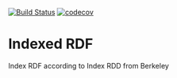 [![Build Status](https://travis-ci.com/ElaadF/IndexedRDF.svg?branch=master)](https://travis-ci.com/ElaadF/IndexedRDF)
[![codecov](https://codecov.io/gh/ElaadF/IndexedRDF/branch/master/graph/badge.svg)](https://codecov.io/gh/ElaadF/IndexedRDF)


# Indexed RDF

Index RDF according to Index RDD from Berkeley
